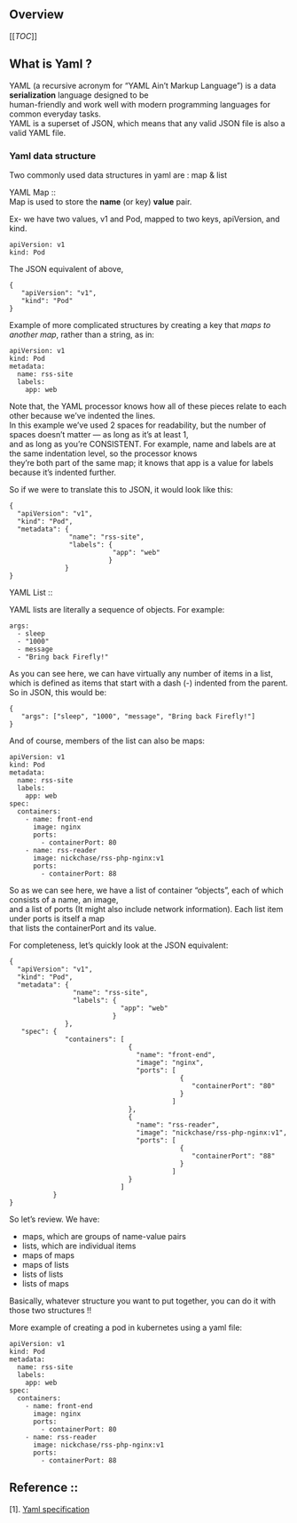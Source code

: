## Overview  

[[_TOC_]]

## What is Yaml ?

YAML (a recursive acronym for “YAML Ain’t Markup Language”) is a data **serialization** language designed to be   
human-friendly and work well with modern programming languages for common everyday tasks.  
YAML is a superset of JSON, which means that any valid JSON file is also a valid YAML file.  

### Yaml data structure  

Two commonly used data structures in yaml are : map & list  

YAML Map ::  
Map is used to store the **name** (or key) **value** pair.  

Ex- we have two values, v1 and Pod, mapped to two keys, apiVersion, and kind.  

```
apiVersion: v1
kind: Pod
```

The JSON equivalent of above,  

```
{
   "apiVersion": "v1",
   "kind": "Pod"
}
```

Example of more complicated structures by creating a key that _maps to another map_, rather than a string, as in:

```
apiVersion: v1
kind: Pod
metadata:
  name: rss-site
  labels:
    app: web
```

Note that, the YAML processor knows how all of these pieces relate to each other because we’ve indented the lines.  
In this example we’ve used 2 spaces for readability, but the number of spaces doesn’t matter — as long as it’s at least 1,  
 and as long as you’re CONSISTENT. For example, name and labels are at the same indentation level, so the processor knows  
 they’re both part of the same map; it knows that app is a value for labels because it’s indented further.  
 
So if we were to translate this to JSON, it would look like this:

```
{
  "apiVersion": "v1",
  "kind": "Pod",
  "metadata": {
               "name": "rss-site",
               "labels": {
                          "app": "web"
                         }
              }
}
```

YAML List ::  

YAML lists are literally a sequence of objects.  For example:  

```
args:
  - sleep
  - "1000"
  - message
  - "Bring back Firefly!"
```

As you can see here, we can have virtually any number of items in a list, which is defined as items that start with a dash (-) indented from the parent.  
So in JSON, this would be:  

```
{
   "args": ["sleep", "1000", "message", "Bring back Firefly!"]
}

```

And of course, members of the list can also be maps:

```
apiVersion: v1
kind: Pod
metadata:
  name: rss-site
  labels:
    app: web
spec:
  containers:
    - name: front-end
      image: nginx
      ports:
        - containerPort: 80
    - name: rss-reader
      image: nickchase/rss-php-nginx:v1
      ports:
        - containerPort: 88
```

So as we can see here, we have a list of container “objects”, each of which consists of a name, an image,  
and a list of ports (It might also include network information). Each list item under ports is itself a map  
that lists the containerPort and its value.  

For completeness, let’s quickly look at the JSON equivalent:  

```
{
  "apiVersion": "v1",
  "kind": "Pod",
  "metadata": {
                "name": "rss-site",
                "labels": {
                            "app": "web" 
                          }
              },
   "spec": {
              "containers": [ 
                              { 
                                "name": "front-end",
                                "image": "nginx",
                                "ports": [
                                           {
                                              "containerPort": "80"
                                           }
                                         ]
                              }, 
                              {
                                "name": "rss-reader",
                                "image": "nickchase/rss-php-nginx:v1",
                                "ports": [
                                           {
                                              "containerPort": "88"
                                           }
                                         ]
                              }
                            ]
           }
}
```

So let’s review.  We have:  

- maps, which are groups of name-value pairs
- lists, which are individual items
- maps of maps
- maps of lists
- lists of lists
- lists of maps  

Basically, whatever structure you want to put together, you can do it with those two structures !!

More example of creating a pod in kubernetes using a yaml file:  

```
apiVersion: v1
kind: Pod
metadata:
  name: rss-site
  labels:
    app: web
spec:
  containers:
    - name: front-end
      image: nginx
      ports:
        - containerPort: 80
    - name: rss-reader
      image: nickchase/rss-php-nginx:v1
      ports:
        - containerPort: 88
```



## Reference ::
[1]. [Yaml specification](https://yaml.org/)
